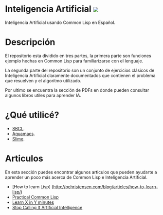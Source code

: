 # Inteligencia Artificial <a href="https://github.com/syl20bnr/spacemacs"><img src="https://cdn.rawgit.com/syl20bnr/spacemacs/442d025779da2f62fc86c2082703697714db6514/assets/spacemacs-badge.svg" /></a>
Inteligencia Artificial usando Common Lisp en Español.

# Descripción
El repositorio esta dividido en tres partes, la primera parte son funciones ejemplo hechas en Common Lisp para familiarizarse con el lenguaje.

La segunda parte del repositorio son un conjunto de ejercicios clásicos de Inteligencia Artificial claramente documentados que  contienen el problema que resuelven y el algoritmo utilizado.

Por ultimo se encuentra la sección de PDFs en donde pueden consultar algunos libros utiles para aprender IA.

# ¿Qué utilicé?
- [SBCL](http://www.sbcl.org/).
- [Aquamacs](http://aquamacs.org/).
- [Slime](https://common-lisp.net/project/slime/).

# Articulos
En esta sección puedes encontrar algunos articulos que pueden ayudarte a aprender un poco más acerca de Common Lisp e Inteligencia Artificial.
- [How to learn Lisp] (http://pchristensen.com/blog/articles/how-to-learn-lisp/)
- [Practical Common Lisp](http://www.gigamonkeys.com/book/)
- [Learn X in Y minutes](https://learnxinyminutes.com/docs/common-lisp/)
- [Stop Calling It Artificial Intelligence](http://www.joshworth.com/stop-calling-in-artificial-intelligence/)

